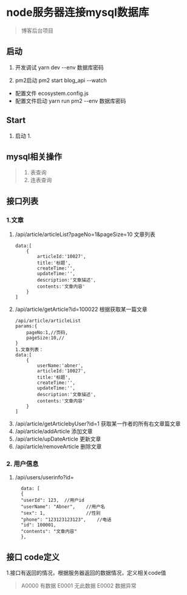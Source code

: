 # node服务器连接mysql数据库
> 博客后台项目
## 启动
1. 开发调试
yarn dev --env 数据库密码

1. pm2启动
pm2 start blog_api --watch

- 配置文件
    ecosystem.config.js
- 配置文件启动
    yarn run pm2 --env 数据库密码

## Start
1. 启动
   1. 
## mysql相关操作
>1. 表查询 
>2. 连表查询

## 接口列表

### 1.文章
  1. /api/article/articleList?pageNo=1&pageSize=10   文章列表
      ```
      data:[
          {
              articleId:'10027',
              title:'标题',
              createTime:'',
              updateTime:'',
              description:'文章描述',
              contents:'文章内容'
          }
      ]
      ```
  2. /api/article/getArticle?id=100022   根据获取某一篇文章
      ```
      /api/article/articleList
      params:{
          pageNo:1,//页码,
          pageSize:10,//
      }
      1.文章列表：
      data:[
          {
              userName:'abner',
              articleId:'10027',
              title:'标题',
              createTime:'',
              updateTime:'',
              description:'文章描述',
              contents:'文章内容'
          }
      ]
      ```
  3. /api/article/getArticlebyUser?id=1   获取某一作者的所有右文章篇文章
  4. /api/article/addArticle   添加文章
  5. /api/article/upDateArticle   更新文章
  6. /api/article/removeArticle   删除文章
  
### 2. 用户信息
  1. /api/users/userinfo?id=
      ```
        data: [
        {
        "userId": 123,  //用户id
        "userName": "Abner",    //用户名
        "sex": 1,               //性别
        "phone": "123123123123",    //电话
        "id": 100001,           
        "contents": "文章内容"
        },
      ```

## 接口 code定义

1.接口有返回的情况，根据服务器返回的数据情况，定义相关code值
> A0000     有数据 
> E0001     无此数据
> E0002     数据异常
